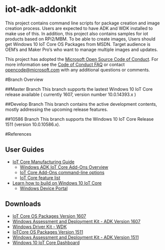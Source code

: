 # iot-adk-addonkit
This project contains command line scripts for package creation and image creation process. Users are expected to have ADK and WDK installed to make use of this. In addition, this project also contains samples for iot products based on RPi2/MBM. To be able to create images, Users should get Windows 10 IoT Core OS Packages from MSDN. Target audience is OEM’s and Maker Pro’s who want to manage multiple images and updates.

This project has adopted the [Microsoft Open Source Code of Conduct](http://microsoft.github.io/codeofconduct). For more information see the [Code of Conduct FAQ](http://microsoft.github.io/codeofconduct/faq.md) or contact [opencode@microsoft.com](mailto:opencode@microsoft.com) with any additional questions or comments.

#Branch Overview

##Master Branch
This branch supports the lastest Windows 10 IoT Core release available ( currently 1607, version number 10.0.14393.x )

##Develop Branch
This branch contains the active development contents, mostly addressing the upcoming release features. 

##10586 Branch
This branch supports the Windows 10 IoT Core Release 1511 (version 10.0.10586.x).


#References

## User Guides
* [IoT Core Manufacturing Guide](https://msdn.microsoft.com/en-us/windows/hardware/commercialize/manufacture/iot/index)
	* [Windows ADK IoT Core Add-Ons Overview](https://go.microsoft.com/fwlink/p/?LinkId=735029)
	* [IoT Core Add-Ons command-line options](https://msdn.microsoft.com/windows/hardware/commercialize/manufacture/iot/iot-core-adk-addons-command-line-options)
	* [IoT Core feature list](https://msdn.microsoft.com/en-us/windows/hardware/commercialize/manufacture/iot/iot-core-feature-list)
* [Learn how to build on Windows 10 IoT Core](https://developer.microsoft.com/en-us/windows/iot/Docs)
	* [Windows Device Portal](https://developer.microsoft.com/en-us/windows/iot/docs/deviceportal)

## Downloads

* [IoT Core OS Packages Version 1607](https://msdn.microsoft.com/en-us/subscriptions/downloads/default.aspx#FileId=70177)
* [Windows Assessment and Deployment Kit - ADK Version 1607](https://go.microsoft.com/fwlink/p/?LinkId=526740)
* [Windows Driver Kit - WDK](https://go.microsoft.com/fwlink/p/?LinkId=526733)
* [IoTCore OS Packages Version 1511](https://msdn.microsoft.com/en-us/subscriptions/downloads/default.aspx#FileId=67415)
* [Windows Assessment and Deployment Kit - ADK Version 1511](https://go.microsoft.com/fwlink/p/?LinkId=823089)
* [Windows 10 IoT Core Dashboard](https://developer.microsoft.com/en-us/windows/iot/docs/iotdashboard)

